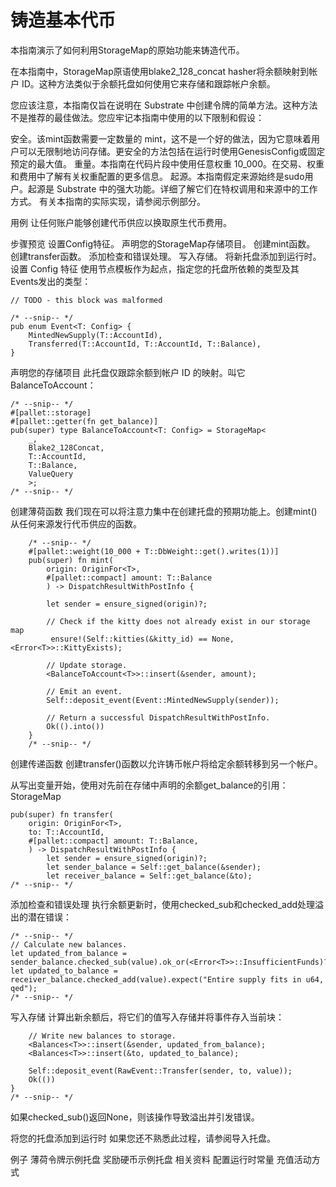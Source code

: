 # 铸造基本代币

本指南演示了如何利用StorageMap的原始功能来铸造代币。

在本指南中，StorageMap原语使用blake2_128_concat hasher将余额映射到帐户 ID。这种方法类似于余额托盘如何使用它来存储和跟踪帐户余额。

您应该注意，本指南仅旨在说明在 Substrate 中创建令牌的简单方法。这种方法不是推荐的最佳做法。您应牢记本指南中使用的以下限制和假设：

安全。该mint函数需要一定数量的 mint，这不是一个好的做法，因为它意味着用户可以无限制地访问存储。更安全的方法包括在运行时使用GenesisConfig或固定预定的最大值。
重量。本指南在代码片段中使用任意权重 10_000。在交易、权重和费用中了解有关权重配置的更多信息。
起源。本指南假定来源始终是sudo用户。起源是 Substrate 中的强大功能。详细了解它们在特权调用和来源中的工作方式。
有关本指南的实际实现，请参阅示例部分。

用例
让任何账户能够创建代币供应以换取原生代币费用。

步骤预览
设置Config特征。
声明您的StorageMap存储项目。
创建mint函数。
创建transfer函数。
添加检查和错误处理。
写入存储。
将新托盘添加到运行时。
设置 Config 特征
使用节点模板作为起点，指定您的托盘所依赖的类型及其Events发出的类型：
```
// TODO - this block was malformed

/* --snip-- */
pub enum Event<T: Config> {
	MintedNewSupply(T::AccountId),
	Transferred(T::AccountId, T::AccountId, T::Balance),
}
```
声明您的存储项目
此托盘仅跟踪余额到帐户 ID 的映射。叫它BalanceToAccount：
```
/* --snip-- */
#[pallet::storage]
#[pallet::getter(fn get_balance)]
pub(super) type BalanceToAccount<T: Config> = StorageMap<
	_,
	Blake2_128Concat,
	T::AccountId,
	T::Balance,
	ValueQuery
	>;
/* --snip-- */
```
创建薄荷函数
我们现在可以将注意力集中在创建托盘的预期功能上。创建mint()从任何来源发行代币供应的函数。
```
	/* --snip-- */
	#[pallet::weight(10_000 + T::DbWeight::get().writes(1))]
	pub(super) fn mint(
		origin: OriginFor<T>,
		#[pallet::compact] amount: T::Balance
		) -> DispatchResultWithPostInfo {

		let sender = ensure_signed(origin)?;

		// Check if the kitty does not already exist in our storage map
		 ensure!(Self::kitties(&kitty_id) == None, <Error<T>>::KittyExists);

		// Update storage.
		<BalanceToAccount<T>>::insert(&sender, amount);

		// Emit an event.
		Self::deposit_event(Event::MintedNewSupply(sender));

		// Return a successful DispatchResultWithPostInfo.
		Ok(().into())
	}
	/* --snip-- */
```
创建传递函数
创建transfer()函数以允许铸币帐户将给定余额转移到另一个帐户。

从写出变量开始，使用对先前在存储中声明的余额get_balance的引用：StorageMap
```
pub(super) fn transfer(
	origin: OriginFor<T>,
	to: T::AccountId,
	#[pallet::compact] amount: T::Balance,
	) -> DispatchResultWithPostInfo {
		let sender = ensure_signed(origin)?;
		let sender_balance = Self::get_balance(&sender);
		let receiver_balance = Self::get_balance(&to);
/* --snip-- */
```
添加检查和错误处理
执行余额更新时，使用checked_sub和checked_add处理溢出的潜在错误：
```
/* --snip-- */
// Calculate new balances.
let updated_from_balance = sender_balance.checked_sub(value).ok_or(<Error<T>>::InsufficientFunds)?;
let updated_to_balance = receiver_balance.checked_add(value).expect("Entire supply fits in u64, qed");
/* --snip-- */
```
写入存储
计算出新余额后，将它们的值写入存储并将事件存入当前块：
```
	// Write new balances to storage.
	<Balances<T>>::insert(&sender, updated_from_balance);
	<Balances<T>>::insert(&to, updated_to_balance);

	Self::deposit_event(RawEvent::Transfer(sender, to, value));
	Ok(())
}
/* --snip-- */
```
如果checked_sub()返回None，则该操作导致溢出并引发错误。

将您的托盘添加到运行时
如果您还不熟悉此过程，请参阅导入托盘。

例子
薄荷令牌示例托盘
奖励硬币示例托盘
相关资料
配置运行时常量
充值活动方式